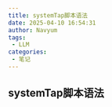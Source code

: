 ```yaml
---
title: systemTap脚本语法
date: 2025-04-10 16:54:31
author: Navyum
tags: 
 - LLM
categories: 
 - 笔记
---
```

## systemTap脚本语法
